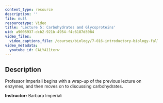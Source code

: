 ```yaml
---
content_type: resource
description: ''
file: null
resourcetype: Video
title: 'Lecture 5: Carbohydrates and Glycoproteins'
uid: a9005937-dcb2-921b-4954-f4c6187d3084
video_files:
  video_captions_file: /courses/biology/7-016-introductory-biology-fall-2018/lecture-videos/lecture-5-carbohydrates-and-glycoproteins/CALYA11terw.vtt
video_metadata:
  youtube_id: CALYA11terw
---
```


Description
-----------

Professor Imperiali begins with a wrap-up of the previous lecture on enzymes, and then moves on to discussing carbohydrates.

**Instructor:** Barbara Imperiali